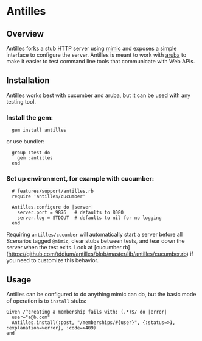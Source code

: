 # Antilles

## Overview

Antilles forks a stub HTTP server using
[mimic](https://github.com/lukeredpath/mimic) and exposes a simple interface to
configure the server.  Antilles is meant to work with
[aruba](https://github.com/cucumber/aruba) to make it easier to
test command line tools that communicate with Web APIs. 

## Installation

Antilles works best with cucumber and aruba, but it can be used with any testing tool.

### Install the gem:

      gem install antilles

   or use bundler:

      group :test do
        gem :antilles
      end

### Set up environment, for example with cucumber:

      # features/support/antilles.rb
      require 'antilles/cucumber'

      Antilles.configure do |server|
        server.port = 9876   # defaults to 8080
        server.log = STDOUT  # defaults to nil for no logging
      end

Requiring `antilles/cucumber` will automatically start a server before all
Scenarios tagged `@mimic`, clear stubs between tests, and tear down the server
when the test exits.  Look at [cucumber.rb]
(https://github.com/tddium/antilles/blob/master/lib/antilles/cucumber.rb) if you
need to customize this behavior.

## Usage

Antilles can be configured to do anything mimic can do, but the basic mode of
operation is to `install` stubs:

    Given /^creating a membership fails with: (.*)$/ do |error|
      user="a@b.com"
      Antilles.install(:post, "/memberships/#{user}", {:status=>1, :explanation=>error}, :code=>409)
    end
